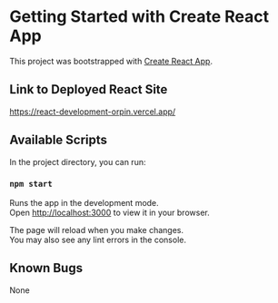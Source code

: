 # Getting Started with Create React App

This project was bootstrapped with [Create React App](https://github.com/facebook/create-react-app).

## Link to Deployed React Site

https://react-development-orpin.vercel.app/

## Available Scripts

In the project directory, you can run:

### `npm start`

Runs the app in the development mode.\
Open [http://localhost:3000](http://localhost:3000) to view it in your browser.

The page will reload when you make changes.\
You may also see any lint errors in the console.

## Known Bugs

None

